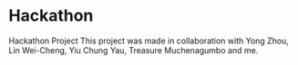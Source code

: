 # Hackathon
Hackathon Project
This project was made in collaboration with Yong Zhou, Lin Wei-Cheng, Yiu Chung Yau, Treasure Muchenagumbo and me.
